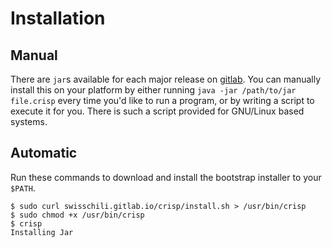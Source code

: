 # Installation

## Manual

There are `jar`s available for each major release on [gitlab](https://gitlab.com/swissChili/crisp).
You can manually install this on your platform by either running `java -jar /path/to/jar file.crisp`
every time you'd like to run a program, or by writing a script to execute it for you. There is such
a script provided for GNU/Linux based systems.

## Automatic

Run these commands to download and install the bootstrap installer to your `$PATH`.

```shell
$ sudo curl swisschili.gitlab.io/crisp/install.sh > /usr/bin/crisp
$ sudo chmod +x /usr/bin/crisp
$ crisp
Installing Jar
```
